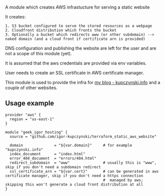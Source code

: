 A module which creates AWS infrastucture for serving a static website

It creates:

    1. S3 bucket configured to serve the stored resources as a webpage
    2. Cloudfront distribution which fronts the bucket
    3. Optionally a bucket which redirects www (or other subdomain) --> naked domain (and a cloud front if certificate arn is provided)

DNS configuration and publishing the website are left for the user and
are not a scope of this module (yet).

It is assumed that the aws credentials are provided via env variables.

User needs to create an SSL certificate in AWS certificate manager.

This module is used to provide the infra
for [my blog - kupczynski.info](https://kupczynski.info) and a couple
of other websites.

## Usage example

```
provider "aws" {
  region = "us-east-1"
}

module "geek_igor_hosting" {
  source = "github.com/igor-kupczynski/terraform_static_aws_website"

  domain              = "${var.domain}"     # for example "kupczynski.info"
  index_document      = "index.html"
  error_404_document  = "errors/404.html"
  redirect_subdomain  = "www"               # usually this is "www", skip if you don't need a subdomain redirect
  ssl_certificate_arn = "${var.cert}"       # can be generated in aws certificate manager, skip if you don't need a https connection
                                            #  managed by aws; skipping this won't generate a cloud front distribution at all
}
```
